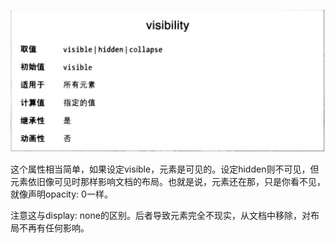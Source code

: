 ![](visibility.png)

这个属性相当简单，如果设定visible，元素是可见的。设定hidden则不可见，但元素依旧像可见时那样影响文档的布局。也就是说，元素还在那，只是你看不见，就像声明opacity: 0一样。

注意这与display: none的区别。后者导致元素完全不现实，从文档中移除，对布局不再有任何影响。